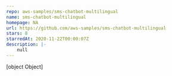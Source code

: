 ```yaml
---
repo: aws-samples/sms-chatbot-multilingual
name: sms-chatbot-multilingual
homepage: NA
url: https://github.com/aws-samples/sms-chatbot-multilingual
stars: 8
starredAt: 2020-11-22T00:00:07Z
description: |-
    null
---
```


[object Object]
